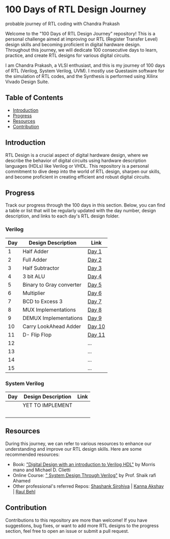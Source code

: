 # 100 Days of RTL Design Journey
probable journey of RTL coding with Chandra Prakash

Welcome to the "100 Days of RTL Design Journey" repository! This is a personal challenge aimed at improving our RTL (Register Transfer Level) design skills and becoming proficient in digital hardware design. Throughout this journey, we will dedicate 100 consecutive days to learn, practice, and create RTL designs for various digital circuits.

I am Chandra Prakash, a VLSI enthusiast, and this is my journey of 100 days of RTL (Verilog, System Verilog, UVM). 
I mostly use Questasim software for the simulation of RTL codes, and the Synthesis is performed using Xilinx Vivado Design Suite.

## Table of Contents

- [Introduction](#introduction)
- [Progress](#progress)
- [Resources](#resources)
- [Contribution](#contribution)

## Introduction

RTL Design is a crucial aspect of digital hardware design, where we describe the behavior of digital circuits using hardware description languages (HDLs) like Verilog or VHDL. This repository is a personal commitment to dive deep into the world of RTL design, sharpen our skills, and become proficient in creating efficient and robust digital circuits.


## Progress

Track our progress through the 100 days in this section. Below, you can find a table or list that will be regularly updated with the day number, design description, and links to each day's RTL design folder.

### Verilog
| Day | Design Description     | Link |
|----|-------------------------|------|
| 1  |Half Adder               | [Day 1](Day-1/) |
| 2  |Full Adder               | [Day 2](Day-2/) |
| 3  |Half Subtractor          | [Day 3](Day-3/) |
| 4  |3 bit ALU                | [Day 4](Day-4/) |
| 5  |Binary to Gray converter | [Day 5](Day-5/) |
| 6  |Multiplier               | [Day 6](Day-6/) |
| 7  |BCD to Excess 3          | [Day 7](Day-7/) |
| 8  |MUX Implementations      | [Day 8](Day-8/) |
| 9  |DEMUX Implementations    | [Day 9](Day-9/) |
| 10 |Carry LookAhead Adder    | [Day 10](Day-10/) |
| 11 |D- Flip Flop             | [Day 11](Day-11/) |
| 12 |                      | ...  |
| 13 |                      | ...  |
| 14 |                      | ...  |
| 15 |                      | ...  |

### System Verilog
| Day      | Design Description | Link     |
|----------|--------------------|----------|
|          |  YET TO IMPLEMENT  |          |
|          |                    |          |
|          |                    |          |
|          |                    |          |
|          |                    |          |


## Resources

During this journey, we can refer to various resources to enhance our understanding and improve our RTL design skills. Here are some recommended resources:

- Book: ["Digital Design with an introduction to Verilog HDL"](https://www.portcity.edu.bd/files/636444791235373856_Digitallogicdesign.pdf) by Morris mano and Michael D. Clietti 
- Online Course: [" System Design Through Verilog"](https://onlinecourses.nptel.ac.in/noc23_ee88/preview) by Prof. Shaik rafi Ahamed 
- Other professional's referred Repos: [Shashank Sirohiya](https://github.com/ShashankSirohiya/100DaysOfRtl) | [Kanna Akshay](https://github.com/kanna-akshay/100-DAYS-OF-RTL) | [Raul Behl](https://github.com/raulbehl/100DaysOfRTL)
  
## Contribution

Contributions to this repository are more than welcome! If you have suggestions, bug fixes, or want to add more RTL designs to the progress section, feel free to open an issue or submit a pull request.
